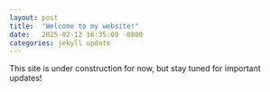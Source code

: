 ```yaml
---
layout: post
title:  "Welcome to my website!"
date:   2025-02-12 16:35:09 -0800
categories: jekyll update
---
```

This site is under construction for now, but stay tuned for important updates!
